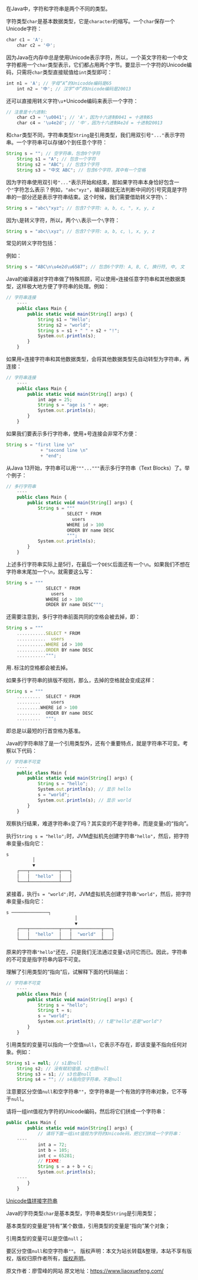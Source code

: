 


在Java中，字符和字符串是两个不同的类型。

字符类型`char`是基本数据类型，它是`character`的缩写。一个`char`保存一个Unicode字符：

```js 
char c1 = 'A';
    char c2 = '中';
```

因为Java在内存中总是使用Unicode表示字符，所以，一个英文字符和一个中文字符都用一个`char`类型表示，它们都占用两个字节。要显示一个字符的Unicode编码，只需将`char`类型直接赋值给`int`类型即可：


```js 
int n1 = 'A'; // 字母“A”的Unicodde编码是65
    int n2 = '中'; // 汉字“中”的Unicode编码是20013
```

还可以直接用转义字符`\u`+Unicode编码来表示一个字符：


```js 
// 注意是十六进制:
    char c3 = '\u0041'; // 'A'，因为十六进制0041 = 十进制65
    char c4 = '\u4e2d'; // '中'，因为十六进制4e2d = 十进制20013
```

和`char`类型不同，字符串类型`String`是引用类型，我们用双引号`"..."`表示字符串。一个字符串可以存储0个到任意个字符：

```js 
String s = ""; // 空字符串，包含0个字符
    String s1 = "A"; // 包含一个字符
    String s2 = "ABC"; // 包含3个字符
    String s3 = "中文 ABC"; // 包含6个字符，其中有一个空格
```

因为字符串使用双引号`"..."`表示开始和结束，那如果字符串本身恰好包含一个`"`字符怎么表示？例如，`"abc"xyz"`，编译器就无法判断中间的引号究竟是字符串的一部分还是表示字符串结束。这个时候，我们需要借助转义字符`\`：


```js 
String s = "abc\"xyz"; // 包含7个字符: a, b, c, ", x, y, z
```

因为`\`是转义字符，所以，两个`\\`表示一个`\`字符：


```js 
String s = "abc\\xyz"; // 包含7个字符: a, b, c, \, x, y, z
```

常见的转义字符包括：

例如：

```js 
String s = "ABC\n\u4e2d\u6587"; // 包含6个字符: A, B, C, 换行符, 中, 文
```

Java的编译器对字符串做了特殊照顾，可以使用`+`连接任意字符串和其他数据类型，这样极大地方便了字符串的处理。例如：

```js 
// 字符串连接
    ----
    public class Main {
        public static void main(String[] args) {
            String s1 = "Hello";
            String s2 = "world";
            String s = s1 + " " + s2 + "!";
            System.out.println(s);
        }
    }
```

如果用`+`连接字符串和其他数据类型，会将其他数据类型先自动转型为字符串，再连接：


```js 
// 字符串连接
    ----
    public class Main {
        public static void main(String[] args) {
            int age = 25;
            String s = "age is " + age;
            System.out.println(s);
        }
    }
```

如果我们要表示多行字符串，使用+号连接会非常不方便：

```js 
String s = "first line \n"
             + "second line \n"
             + "end";
```

从Java 13开始，字符串可以用`"""..."""`表示多行字符串（Text Blocks）了。举个例子：


```js 
// 多行字符串
    ----
    public class Main {
        public static void main(String[] args) {
            String s = """
                       SELECT * FROM
                         users
                       WHERE id > 100
                       ORDER BY name DESC
                       """;
            System.out.println(s);
        }
    }
```

上述多行字符串实际上是5行，在最后一个`DESC`后面还有一个`\n`。如果我们不想在字符串末尾加一个`\n`，就需要这么写：


```js 
String s = """ 
               SELECT * FROM
                 users
               WHERE id > 100
               ORDER BY name DESC""";
```

还需要注意到，多行字符串前面共同的空格会被去掉，即：


```js 
String s = """
    ...........SELECT * FROM
    ...........  users
    ...........WHERE id > 100
    ...........ORDER BY name DESC
    ...........""";
```

用`.`标注的空格都会被去掉。

如果多行字符串的排版不规则，那么，去掉的空格就会变成这样：

```js 
String s = """
    .........  SELECT * FROM
    .........    users
    .........WHERE id > 100
    .........  ORDER BY name DESC
    .........  """;
```

即总是以最短的行首空格为基准。

Java的字符串除了是一个引用类型外，还有个重要特点，就是字符串不可变。考察以下代码：

```js 
// 字符串不可变
    ----
    public class Main {
        public static void main(String[] args) {
            String s = "hello";
            System.out.println(s); // 显示 hello
            s = "world";
            System.out.println(s); // 显示 world
        }
    }
```

观察执行结果，难道字符串`s`变了吗？其实变的不是字符串，而是变量`s`的“指向”。

执行`String s = "hello";`时，JVM虚拟机先创建字符串`"hello"`，然后，把字符串变量`s`指向它：

```js 
s
          │
          ▼
    ┌───┬───────────┬───┐
    │   │  "hello"  │   │
    └───┴───────────┴───┘
```

紧接着，执行`s = "world";`时，JVM虚拟机先创建字符串`"world"`，然后，把字符串变量`s`指向它：


```js 
s ──────────────┐
                          │
                          ▼
    ┌───┬───────────┬───┬───────────┬───┐
    │   │  "hello"  │   │  "world"  │   │
    └───┴───────────┴───┴───────────┴───┘
```

原来的字符串`"hello"`还在，只是我们无法通过变量`s`访问它而已。因此，字符串的不可变是指字符串内容不可变。

理解了引用类型的“指向”后，试解释下面的代码输出：

```js 
// 字符串不可变
    ----
    public class Main {
        public static void main(String[] args) {
            String s = "hello";
            String t = s;
            s = "world";
            System.out.println(t); // t是"hello"还是"world"?
        }
    }
```

引用类型的变量可以指向一个空值`null`，它表示不存在，即该变量不指向任何对象。例如：

```js 
String s1 = null; // s1是null
    String s2; // 没有赋初值值，s2也是null
    String s3 = s1; // s3也是null
    String s4 = ""; // s4指向空字符串，不是null
```

注意要区分空值`null`和空字符串`""`，空字符串是一个有效的字符串对象，它不等于`null`。

请将一组int值视为字符的Unicode编码，然后将它们拼成一个字符串：

```js 
public class Main {
        public static void main(String[] args) {
            // 请将下面一组int值视为字符的Unicode码，把它们拼成一个字符串：
    ----
            int a = 72;
            int b = 105;
            int c = 65281;
            // FIXME:
            String s = a + b + c;
            System.out.println(s);
    ----
        }
    }
```

[Unicode值拼接字符串](https://gitee.com/liaoxuefeng/learn-java/raw/master/practices/Java%E6%95%99%E7%A8%8B/10.Java%E5%BF%AB%E9%80%9F%E5%85%A5%E9%97%A8.1255883772263712/20.Java%E7%A8%8B%E5%BA%8F%E5%9F%BA%E7%A1%80.1255884091031392/60.%E5%AD%97%E7%AC%A6%E5%92%8C%E5%AD%97%E7%AC%A6%E4%B8%B2.1255938912141568/basic-char-string.zip)

Java的字符类型`char`是基本类型，字符串类型`String`是引用类型；

基本类型的变量是“持有”某个数值，引用类型的变量是“指向”某个对象；

引用类型的变量可以是空值`null`；

要区分空值`null`和空字符串`""`。
版权声明：本文为站长转载&整理，本站不享有版权，版权归原作者所有，[版权声明](https://gitee.com/hezhiyuan007/java-notes/raw/master/disclaimer.md)。




原文作者：廖雪峰的网站 原文地址：https://www.liaoxuefeng.com/